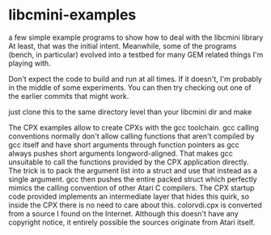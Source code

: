 # libcmini-examples
a few simple example programs to show how to deal with the libcmini library
At least, that was the initial intent. Meanwhile, some of the programs (bench, in particular) evolved into a testbed for many GEM related things I'm playing with.

Don't expect the code to build and run at all times. If it doesn't, I'm probably in the middle of some experiments. You can then try checking out one of the earlier commits that might work.

just clone this to the same directory level than your libcmini dir and make

The CPX examples allow to create CPXs with the gcc toolchain. gcc calling conventions normally don't allow calling functions that aren't compiled by gcc itself and have short arguments through function pointers as gcc always pushes short arguments longword-aligned. That makes gcc unsuitable to call the functions provided by the CPX application directly.
The trick is to pack the argument list into a struct and use that instead as a single argument. gcc then pushes the entire packed struct which perfectly mimics the calling convention of other Atari C compilers. The CPX startup code provided implements an intermediate layer that hides this quirk, so inside the CPX there is no need to care about this.
colorvdi.cpx is converted from a source I found on the Internet. Although this doesn't have any copyright notice, it entirely possible the sources originate from Atari itself. 

